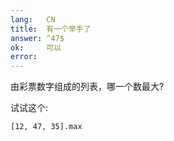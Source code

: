 ```yaml
---
lang:   CN
title:  有一个举手了
answer: ^47$
ok:     可以
error:  
---
```


由彩票数字组成的列表，哪一个数最大?

试试这个: 

    [12, 47, 35].max
